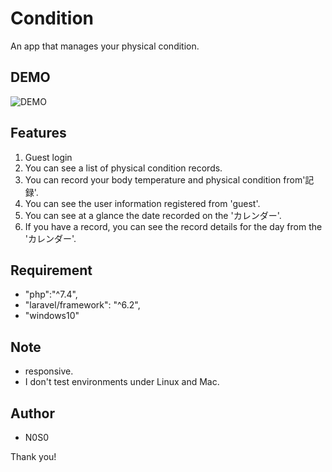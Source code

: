 # Condition

An app that manages your physical condition.

## DEMO

![DEMO](http://condition.sono-portfolio.work/)

## Features

1. Guest login
2. You can see a list of physical condition records.
3. You can record your body temperature and physical condition from'記録'.
4. You can see the user information registered from 'guest'.
5. You can see at a glance the date recorded on the 'カレンダー'.
6. If you have a record, you can see the record details for the day from the 'カレンダー'.

## Requirement

-   "php":"^7.4",
-   "laravel/framework": "^6.2",
-   "windows10"

## Note

-   responsive.
-   I don't test environments under Linux and Mac.

## Author

-   N0S0

Thank you!
